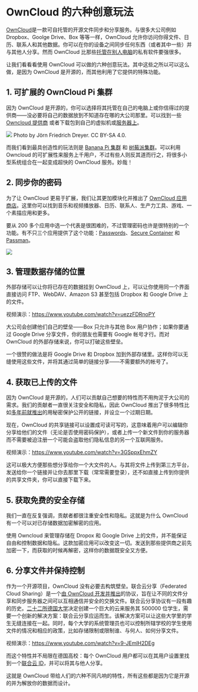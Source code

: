 # OwnCloud 的六种创意玩法

[OwnCloud](https://owncloud.com/)是一款可自托管的开源文件同步和分享服务。与很多大公司例如 Dropbox、Goolge Drive、Box 等等一样，OwnCloud 允许你访问你得文件、日历、联系人和其他数据。你可以在你的设备之间同步任何东西（或者其中一些）并与其他人分享。然而 OwnCloud 比那些[托管在别人电脑](https://blogs.fsfe.org/mk/new-stickers-and-leaflets-no-cloud-and-e-mail-self-defense/)的私有软件要强很多。

让我们看看看使用 OwnCloud 可以做的六种创意玩法。其中这些之所以可以这么做，是因为 OwnCloud 是开源的，而其他利用了它提供的特殊功能。

## 1. 可扩展的 OwnCloud Pi 集群

因为 OwnCloud 是开源的，你可以选择将其托管在自己的电脑上或你信得过的提供商——没必要将自己的数据放到不知道存在哪的大公司那里。可以找到一些 [Owncloud 提供商](https://owncloud.org/providers) 或者下载包到自己的虚拟机或[服务器上](https://owncloud.org/install/#instructions-server)。

![](https://opensource.com/sites/default/files/images/life-uploads/banana-pi-owncloud-cluster.jpg)
Photo by Jörn Friedrich Dreyer. CC BY-SA 4.0.

而我们看到最具创造性的玩法则是 [Banana Pi 集群](http://www.owncluster.de/) 和 [树莓派集群](https://christopherjcoleman.wordpress.com/2013/01/05/host-your-owncloud-on-a-raspberry-pi-cluster/)。可以利用 Owncloud 的可扩展性来服务上千用户，不过有些人则反其道而行之，将很多小型系统组合在一起变成超快的 OwnCloud 服务。妙哉！

## 2. 同步你的密码

为了让 OwnCloud 更易于扩展，我们让其更加模块化并推出了 [OwnCloud 应用商店](https://apps.owncloud.com/)。这里你可以找到音乐和视频播放器、日历、联系人、生产力工具、游戏、一个素描应用和更多。

要从 200 多个应用中选一个代表是很困难的，不过管理密码也许是很特别的一个功能。有不只三个应用提供了这个功能：[Passwords](https://apps.owncloud.com/content/show.php/Passwords?content=170480)、[Secure Container](https://apps.owncloud.com/content/show.php/Secure+Container?content=167268) 和 [Passman](https://apps.owncloud.com/content/show.php/Passman?content=166285)。

![](https://opensource.com/sites/default/files/images/life-uploads/password.png)

## 3. 管理数据存储的位置

外部存储可以让你将已存在的数据挂到 OwnCloud 上，可以让你使用同一个界面直接访问 FTP、WebDAV、Amazon S3 甚至包括 Dropbox 和 Google Drive 上的文件。

视频演示：<https://www.youtube.com/watch?v=uezzFDRnoPY>

大公司会创建他们自己的壁垒——Box 只允许与其他 Box 用户协作；如果你要通过 Google Drive 分享文件，你的朋友也需要有 Google 帐号才行。而对 OwnCloud 的外部存储来说，你可以打破这些壁垒。

一个很赞的做法是将 Google Drive 和 Dropbox 加到外部存储里。这样你可以无缝使用这些文件，并将其通过简单的链接分享——不需要额外的帐号了。

## 4. 获取已上传的文件

因为 OwnCloud 是开源的，人们可以贡献自己想要的特性而不用拘泥于大公司的需求。我们的贡献者一直很关注安全和隐私，因此 OwnCloud 推出了很多特性比如[多年前就推出](https://owncloud.com/owncloud45-community/)的用秘密保护公开的链接，并设立一个过期日期。

现在，OwnCloud 的共享链接可以设置成可读可写的，这意味着用户可以编辑你分享给他们的文件（无论是否使用密码保护），或者上传一个新文件到你的服务器而不需要被迫注册一个可能会盗取他们隐私信息的另一个互联网服务。

视频演示：<https://www.youtube.com/watch?v=3GSppxEhmZY>

这可以极大方便那些想分享给你一个大文件的人。与其将文件上传到第三方平台，发送给你一个链接并让你去那里下载（常常需要登录），还不如直接上传到你提供的共享文件夹，你可以直接下载下来。

## 5. 获取免费的安全存储

我们一直在反复强调，贡献者都很注重安全性和隐私。这就是为什么 OwnCloud 有一个可以对已存储数据加密解密的应用。

使用 Owncloud 来管理存储在 Dropox 和 Google Drive 上的文件，并不能保证自由和控制数据和隐私。这款加密应用可以改变这一切。发送到那些提供商之前先加密一下，而获取的时候再解密，这样你的数据既安全又方便。

## 6. 分享文件并保持控制

作为一个开源项目，OwnCloud 没有必要去构筑壁垒。联合云分享（Federated Cloud Sharing）是一个[由 OwnCloud 开发并推出](http://karlitschek.de/2015/08/announcing-the-draft-federated-cloud-sharing-api/)的协议，旨在让不同的文件分享和同步服务器之间可以互相通信并安全的交换文件。联合云分享协议有一段有趣的历史。[二十二所德国大学](https://owncloud.com/customer/sciebo/)决定创建一个巨大的云来服务其 500000 位学生，需要一个创新的解决方案：联合云分享应运而生。该解决方案可以让这些大学里的学生无缝连接在一起。同时，每个大学的系统管理员也可以控制所辖学校的学生使用文件的情况和相应的政策，比如存储限制或限制谁、与何人、如何分享文件。

视频演示：<https://www.youtube.com/watch?v=9-JEmlH2DEg>

而这个特性并不局限在德国高校：每个 OwnCloud 用户都可以在其用户设置里找到一个[联合云 ID](https://owncloud.org/federation/)，并可以将其与他人分享。

这就是 OwnCloud 带给人们的六种不同凡响的特性，所有这些都是因为它是开源的并为解放你的数据而设计。

